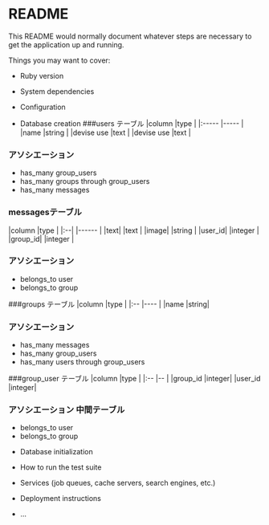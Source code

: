 # README

This README would normally document whatever steps are necessary to get the
application up and running.

Things you may want to cover:

* Ruby version

* System dependencies

* Configuration

* Database creation
###users テーブル
|column               |type    |
|:-----               |-----   |
|name                 |string  |
|devise use           |text    |
|devise use           |text    |

### アソシエーション
+ has_many group_users
+ has_many groups through group_users
+ has_many messages


### messagesテーブル
|column               |type    |
|:--|                 |------  |
|text|                |text    |
|image|               |string  |
|user_id|             |integer |
|group_id|            |integer |

### アソシエーション
+ belongs_to user
+ belongs_to group


###groups テーブル
|column                |type  |
|:--                   |----  |
|name                  |string|

### アソシエーション
+ has_many messages
+ has_many group_users
+ has_many users through group_users

###group_user テーブル
|column                |type   |
|:--                   |--     |
|group_id              |integer|
|user_id               |integer|

### アソシエーション 中間テーブル
+ belongs_to user
+ belongs_to group
* Database initialization

* How to run the test suite

* Services (job queues, cache servers, search engines, etc.)

* Deployment instructions

* ...
